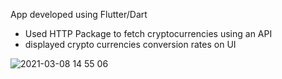 App developed using Flutter/Dart

- Used HTTP Package to fetch cryptocurrencies using an API
- displayed crypto currencies conversion rates on UI

![2021-03-08 14 55 06](https://user-images.githubusercontent.com/65409607/110374674-f0aa5100-801e-11eb-92c7-8efcafebe75f.gif)

